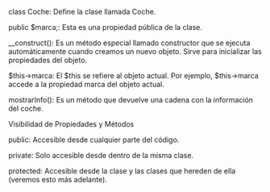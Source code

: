 class Coche: Define la clase llamada Coche.

public $marca;: Esta es una propiedad pública de la clase.

__construct(): Es un método especial llamado constructor que se ejecuta automáticamente cuando creamos un nuevo objeto. Sirve para inicializar las propiedades del objeto.


$this->marca: El $this se refiere al objeto actual. Por ejemplo, $this->marca accede a la propiedad marca del objeto actual.


mostrarInfo(): Es un método que devuelve una cadena con la información del coche.


Visibilidad de Propiedades y Métodos


public: Accesible desde cualquier parte del código.

private: Solo accesible desde dentro de la misma clase.

protected: Accesible desde la clase y las clases que hereden de ella (veremos esto más adelante).